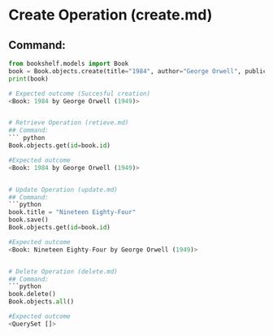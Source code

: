 # Create Operation (create.md)
## Command:
```python
from bookshelf.models import Book
book = Book.objects.create(title="1984", author="George Orwell", publication_year=1949)
print(book)

# Expected outcome (Succesful creation)
<Book: 1984 by George Orwell (1949)>


# Retrieve Operation (retieve.md)
## Command:
``` python
Book.objects.get(id=book.id)

#Expected outcome
<Book: 1984 by George Orwell (1949)>


# Update Operation (update.md)
## Command:
```python
book.title = "Nineteen Eighty-Four"
book.save()
Book.objects.get(id=book.id)

#Expected outcome
<Book: Nineteen Eighty-Four by George Orwell (1949)>


# Delete Operation (delete.md)
## Command:
```python
book.delete()
Book.objects.all()

#Expected outcome
<QuerySet []>

